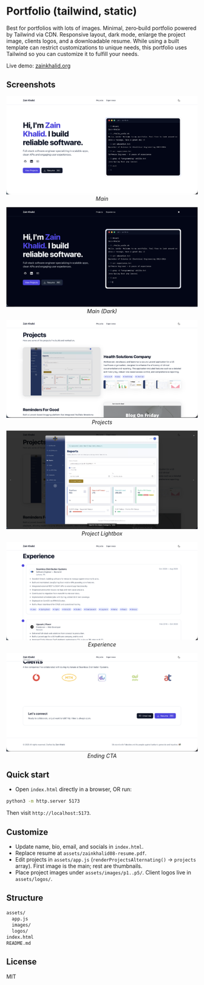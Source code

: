 # Portfolio (tailwind, static)

Best for portfolios with lots of images. 
Minimal, zero‑build portfolio powered by Tailwind via CDN. Responsive layout, dark mode, enlarge the project image, clients logos, and a downloadable resume. While using a built template can restrict customizations to unique needs, this portfolio uses Tailwind so you can customize it to fulfill your needs.


Live demo: [zainkhalid.org](https://zainkhalid.org)

## Screenshots

<p align="center">
  <img src="assets/images/readme/main.png" alt="Main" />
  <br/>
  <em>Main</em>
</p>

<p align="center">
  <img src="assets/images/readme/main_in_dark.png" alt="Main (Dark)" />
  <br/>
  <em>Main (Dark)</em>
</p>

<p align="center">
  <img src="assets/images/readme/projects.png" alt="Projects" />
  <br/>
  <em>Projects</em>
</p>

<p align="center">
  <img src="assets/images/readme/projects_image.png" alt="Project Lightbox" />
  <br/>
  <em>Project Lightbox</em>
</p>

<p align="center">
  <img src="assets/images/readme/experince.png" alt="Experience" />
  <br/>
  <em>Experience</em>
</p>

<p align="center">
  <img src="assets/images/readme/ending_with_call_to_action.png" alt="Ending CTA" />
  <br/>
  <em>Ending CTA</em>
</p>

## Quick start

- Open `index.html` directly in a browser, OR run:

```bash
python3 -m http.server 5173
```

Then visit `http://localhost:5173`.

## Customize

- Update name, bio, email, and socials in `index.html`.
- Replace resume at `assets/zainkhalid08-resume.pdf`.
- Edit projects in `assets/app.js` (`renderProjectsAlternating()` → `projects` array). First image is the main; rest are thumbnails.
- Place project images under `assets/images/p1..p5/`. Client logos live in `assets/logos/`.

## Structure

```
assets/
  app.js
  images/
  logos/
index.html
README.md
```

## License

MIT